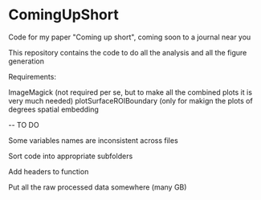 # ComingUpShort
 Code for my paper "Coming up short", coming soon to a journal near you

This repository contains the code to do all the analysis and all the figure generation

Requirements:

ImageMagick (not required per se, but to make all the combined plots it is very much needed)
plotSurfaceROIBoundary (only for makign the plots of degrees spatial embedding

--
TO DO

Some variables names are inconsistent across files

Sort code into appropriate subfolders

Add headers to function

Put all the raw processed data somewhere (many GB)